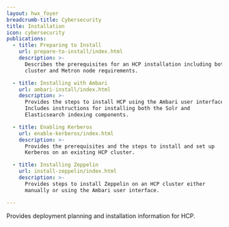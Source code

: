 ```yaml
---
layout: hwx_foyer
breadcrumb-title: Cybersecurity
title: Installation
icon: cybersecurity
publications:
  - title: Preparing to Install
    url: prepare-to-install/index.html
    description: >-
      Describes the prerequisites for an HCP installation including both
      cluster and Metron node requirements. 

  - title: Installing with Ambari
    url: ambari-install/index.html
    description: >-
      Provides the steps to install HCP using the Ambari user interface.
      Includes instructions for installing both the Solr and
      Elasticsearch indexing components.

  - title: Enabling Kerberos
    url: enable-kerberos/index.html
    description: >-
      Provides the prerequisites and the steps to install and set up
      Kerberos on an existing HCP cluster. 

  - title: Installing Zeppelin
    url: install-zeppelin/index.html
    description: >-
      Provides steps to install Zeppelin on an HCP cluster either
      manually or using the Ambari user interface. 

---
```


Provides deployment planning and installation information for HCP.  
